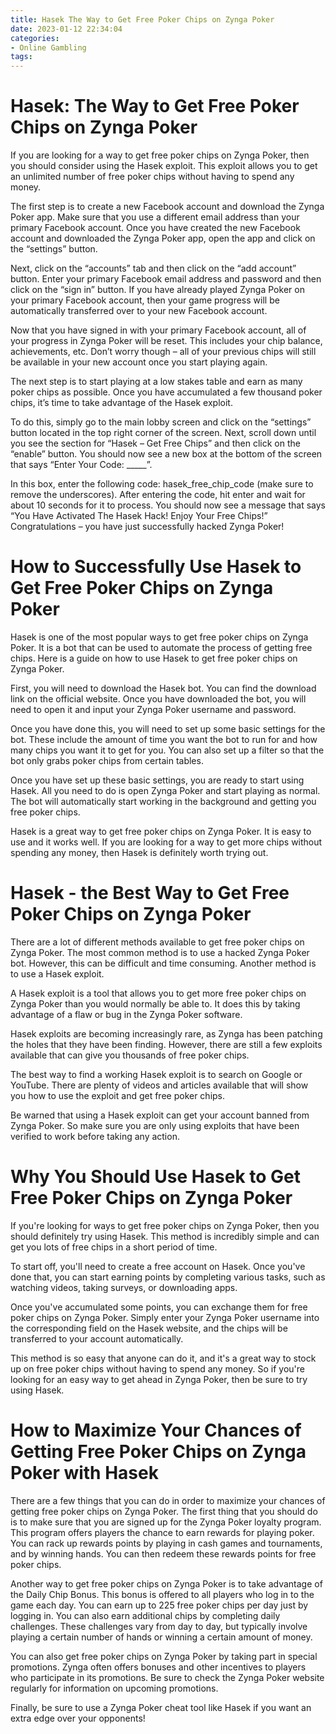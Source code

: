 ```yaml
---
title: Hasek The Way to Get Free Poker Chips on Zynga Poker
date: 2023-01-12 22:34:04
categories:
- Online Gambling
tags:
---
```



#  Hasek: The Way to Get Free Poker Chips on Zynga Poker

If you are looking for a way to get free poker chips on Zynga Poker, then you should consider using the Hasek exploit. This exploit allows you to get an unlimited number of free poker chips without having to spend any money.

The first step is to create a new Facebook account and download the Zynga Poker app. Make sure that you use a different email address than your primary Facebook account. Once you have created the new Facebook account and downloaded the Zynga Poker app, open the app and click on the “settings” button.

Next, click on the “accounts” tab and then click on the “add account” button. Enter your primary Facebook email address and password and then click on the “sign in” button. If you have already played Zynga Poker on your primary Facebook account, then your game progress will be automatically transferred over to your new Facebook account.

Now that you have signed in with your primary Facebook account, all of your progress in Zynga Poker will be reset. This includes your chip balance, achievements, etc. Don’t worry though – all of your previous chips will still be available in your new account once you start playing again.

The next step is to start playing at a low stakes table and earn as many poker chips as possible. Once you have accumulated a few thousand poker chips, it’s time to take advantage of the Hasek exploit.

To do this, simply go to the main lobby screen and click on the “settings” button located in the top right corner of the screen. Next, scroll down until you see the section for “Hasek – Get Free Chips” and then click on the “enable” button. You should now see a new box at the bottom of the screen that says “Enter Your Code: _____”.

In this box, enter the following code: hasek_free_chip_code (make sure to remove the underscores). After entering the code, hit enter and wait for about 10 seconds for it to process. You should now see a message that says “You Have Activated The Hasek Hack! Enjoy Your Free Chips!” Congratulations – you have just successfully hacked Zynga Poker!

#  How to Successfully Use Hasek to Get Free Poker Chips on Zynga Poker

Hasek is one of the most popular ways to get free poker chips on Zynga Poker. It is a bot that can be used to automate the process of getting free chips. Here is a guide on how to use Hasek to get free poker chips on Zynga Poker.

First, you will need to download the Hasek bot. You can find the download link on the official website. Once you have downloaded the bot, you will need to open it and input your Zynga Poker username and password.

Once you have done this, you will need to set up some basic settings for the bot. These include the amount of time you want the bot to run for and how many chips you want it to get for you. You can also set up a filter so that the bot only grabs poker chips from certain tables.

Once you have set up these basic settings, you are ready to start using Hasek. All you need to do is open Zynga Poker and start playing as normal. The bot will automatically start working in the background and getting you free poker chips.

Hasek is a great way to get free poker chips on Zynga Poker. It is easy to use and it works well. If you are looking for a way to get more chips without spending any money, then Hasek is definitely worth trying out.

#  Hasek - the Best Way to Get Free Poker Chips on Zynga Poker

There are a lot of different methods available to get free poker chips on Zynga Poker. The most common method is to use a hacked Zynga Poker bot. However, this can be difficult and time consuming. Another method is to use a Hasek exploit.

A Hasek exploit is a tool that allows you to get more free poker chips on Zynga Poker than you would normally be able to. It does this by taking advantage of a flaw or bug in the Zynga Poker software.

Hasek exploits are becoming increasingly rare, as Zynga has been patching the holes that they have been finding. However, there are still a few exploits available that can give you thousands of free poker chips.

The best way to find a working Hasek exploit is to search on Google or YouTube. There are plenty of videos and articles available that will show you how to use the exploit and get free poker chips.

Be warned that using a Hasek exploit can get your account banned from Zynga Poker. So make sure you are only using exploits that have been verified to work before taking any action.

#  Why You Should Use Hasek to Get Free Poker Chips on Zynga Poker

If you're looking for ways to get free poker chips on Zynga Poker, then you should definitely try using Hasek. This method is incredibly simple and can get you lots of free chips in a short period of time.

To start off, you'll need to create a free account on Hasek. Once you've done that, you can start earning points by completing various tasks, such as watching videos, taking surveys, or downloading apps.

Once you've accumulated some points, you can exchange them for free poker chips on Zynga Poker. Simply enter your Zynga Poker username into the corresponding field on the Hasek website, and the chips will be transferred to your account automatically.

This method is so easy that anyone can do it, and it's a great way to stock up on free poker chips without having to spend any money. So if you're looking for an easy way to get ahead in Zynga Poker, then be sure to try using Hasek.

#  How to Maximize Your Chances of Getting Free Poker Chips on Zynga Poker with Hasek

There are a few things that you can do in order to maximize your chances of getting free poker chips on Zynga Poker. The first thing that you should do is to make sure that you are signed up for the Zynga Poker loyalty program. This program offers players the chance to earn rewards for playing poker. You can rack up rewards points by playing in cash games and tournaments, and by winning hands. You can then redeem these rewards points for free poker chips.

Another way to get free poker chips on Zynga Poker is to take advantage of the Daily Chip Bonus. This bonus is offered to all players who log in to the game each day. You can earn up to 225 free poker chips per day just by logging in. You can also earn additional chips by completing daily challenges. These challenges vary from day to day, but typically involve playing a certain number of hands or winning a certain amount of money.

You can also get free poker chips on Zynga Poker by taking part in special promotions. Zynga often offers bonuses and other incentives to players who participate in its promotions. Be sure to check the Zynga Poker website regularly for information on upcoming promotions.

Finally, be sure to use a Zynga Poker cheat tool like Hasek if you want an extra edge over your opponents!